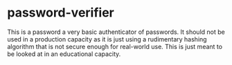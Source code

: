 # password-verifier
This is a password a very basic authenticator of passwords. It should not be used in a production capacity as it is just using a rudimentary hashing algorithm that is not secure enough for real-world use. This is just meant to be looked at in an educational capacity.
